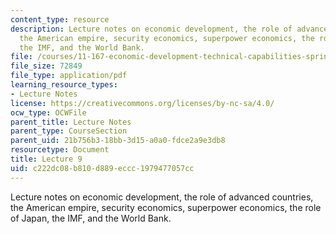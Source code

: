 ```yaml
---
content_type: resource
description: Lecture notes on economic development, the role of advanced countries,
  the American empire, security economics, superpower economics, the role of Japan,
  the IMF, and the World Bank.
file: /courses/11-167-economic-development-technical-capabilities-spring-2004/c222dc08b810d889eccc1979477057cc_lec_9.pdf
file_size: 72849
file_type: application/pdf
learning_resource_types:
- Lecture Notes
license: https://creativecommons.org/licenses/by-nc-sa/4.0/
ocw_type: OCWFile
parent_title: Lecture Notes
parent_type: CourseSection
parent_uid: 21b756b3-18bb-3d15-a0a0-fdce2a9e3db8
resourcetype: Document
title: Lecture 9
uid: c222dc08-b810-d889-eccc-1979477057cc
---
```

Lecture notes on economic development, the role of advanced countries, the American empire, security economics, superpower economics, the role of Japan, the IMF, and the World Bank.
